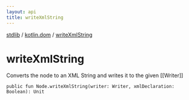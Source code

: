 ```yaml
---
layout: api
title: writeXmlString
---
```

[stdlib](../index.md) / [kotlin.dom](index.md) / [writeXmlString](writeXmlString.md)

# writeXmlString
Converts the node to an XML String and writes it to the given [[Writer]]
```
public fun Node.writeXmlString(writer: Writer, xmlDeclaration: Boolean): Unit
```
